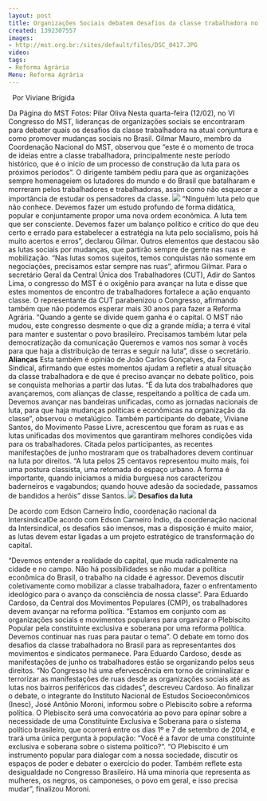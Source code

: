 ```yaml
---
layout: post
title: Organizações Sociais debatem desafios da classe trabalhadora no Brasil
created: 1392307557
images:
- http://mst.org.br:/sites/default/files/DSC_0417.JPG
video: 
tags:
- Reforma Agrária
Menu: Reforma Agrária
---
```



 
Por Viviane Brígida

Da Página do MST
Fotos: Pilar Oliva
Nesta quarta-feira (12/02), no VI Congresso do MST, lideranças de organizações sociais se encontraram para debater quais os desafios da classe trabalhadora na atual conjuntura e como promover mudanças sociais no Brasil.
Gilmar Mauro, membro da Coordenação Nacional do MST, observou que “este é o momento de troca de ideias entre a classe trabalhadora, principalmente neste período histórico, que é o inicío de um processo de construção da luta para os próximos períodos”.
O dirigente também pediu para que as organizações sempre homenageiem os lutadores do mundo e do Brasil que batalharam e morreram pelos trabalhadores e trabalhadoras, assim como não esquecer a importância de estudar os pensadores da classe.
![](/sites/default/files/DSC_0417.JPG)
“Ninguém luta pelo que não conhece. Devemos fazer um estudo profundo de forma didática, popular e conjuntamente propor uma nova ordem econômica. A luta tem que ser consciente. Devemos fazer um balanço político e crítico do que deu certo e errado para estabelecer a estratégia na luta pelo socialismo, pois há muito acertos e erros”, declarou Gilmar.
Outros elementos que destacou são as lutas sociais por mudanças, que partirão sempre de gente nas ruas e mobilização. “Nas lutas somos sujeitos, temos conquistas não somente em negociações, precisamos estar sempre nas ruas”, afirmou Gilmar.
Para o secretário Geral da Central Única dos Trabalhadores (CUT), Adir do Santos Lima, o congresso do MST é o oxigênio para avançar na luta e disse que estes momentos de encontro de trabalhadores fortalece a ação enquanto classe. O representante da CUT parabenizou o Congresso, afirmando também que não podemos esperar mais 30 anos para fazer a Reforma Agrária.
“Quando a gente se divide quem ganha é o capital. O MST não mudou, este congresso desmente o que diz a grande mídia; a terra é vital para manter e sustentar o povo brasileiro. Precisamos também lutar pela democratização da comunicação Queremos e vamos nos somar à vocês para que haja a distribuição de terras e seguir na luta”, disse o secretário.
**Alianças**
Esta também é opinião de João Carlos Gonçalves, da Força Sindical, afirmando que estes momentos ajudam a refletir a atual situação da classe trabalhadora e de que é preciso avançar no debate político, pois se conquista melhorias a partir das lutas.
“É da luta dos trabalhadores que avançaremos, com alianças de classe, respeitando a política de cada um. Devemos avançar nas bandeiras unificadas, como as jornadas nacionais de luta, para que haja mudanças políticas e econômicas na organização da classe”, observou o metalúgico.
Também participante do debate, Viviane Santos, do Movimento Passe Livre, acrescentou que foram as ruas e as lutas unificadas dos movimentos que garantiram melhores condições vida para os trabalhadores. Citada pelos participantes, as recentes manifestações de junho mostraram que os trabalhadores devem continuar na luta por direitos.
“A luta pelos 25 centavos representou muito mais, foi uma postura classista, uma retomada do espaço urbano. A forma é importante, quando iniciamos a mídia burguesa nos caracterizou baderneiros e vagabundos; quando houve adesão da sociedade, passamos de bandidos a heróis” disse Santos.
![](/sites/default/files/DSC_0463.JPG)
**Desafios da luta**

De acordo com Edson Carneiro Índio, coordenação nacional da IntersindicalDe acordo com Edson Carneiro Índio, da coordenação nacional da Intersindical, os desafios são imensos, mas a disposição é muito maior, as lutas devem estar ligadas a um projeto estratégico de transformação do capital.


“Devemos entender a realidade do capital, que muda radicalmente na cidade e no campo. Não há possibilidades se não mudar a política econômica do Brasil, o trabalho na cidade é agressor. Devemos discutir coletivamente como mobilizar a classe trabalhadora, fazer o enfrentamento ideológico para o avanço da consciência de nossa classe”.
Para Eduardo Cardoso, da Central dos Movimentos Populares (CMP), os trabalhadores devem avançar na reforma política. “Estamos em conjunto com as organizações sociais e movimentos populares para organizar o Plebiscito Popular pela constituinte exclusiva e soberana por uma reforma política. Devemos continuar nas ruas para pautar o tema”.
O debate em torno dos desafios da classe trabalhadora no Brasil para as representantes dos movimentos e sindicatos permanece. Para Eduardo Cardoso, desde as manifestações de junho os trabalhadores estão se organizando pelos seus direitos.
“No Congresso há uma efervescência em torno de criminalizar e terrorizar as manifestações de ruas desde as organizações sociais até as lutas nos bairros periféricos das cidades”, descreveu Cardoso.
Ao finalizar o debate, o integrante do Instituto Nacional de Estudos Socioeconômicos (Inesc), José Antônio Moroni, informou sobre o Plebiscito sobre a reforma política.
O Plebiscito será uma convocatória ao povo para opinar sobre a necessidade de uma Constituinte Exclusiva e Soberana para o sistema político brasileiro, que ocorrerá entre os dias 1º e 7 de setembro de 2014, e trará uma única pergunta à população: “Você é a favor de uma constituinte exclusiva e soberana sobre o sistema político?”.
“O Plebiscito é um instrumento popular para dialogar com a nossa sociedade, discutir os espaços de poder e debater o exercício do poder. Também reflete esta desigualdade no Congresso Brasileiro. Há uma minoria que representa as mulheres, os negros, os camponeses, o povo em geral, e isso precisa mudar”, finalizou Moroni.
